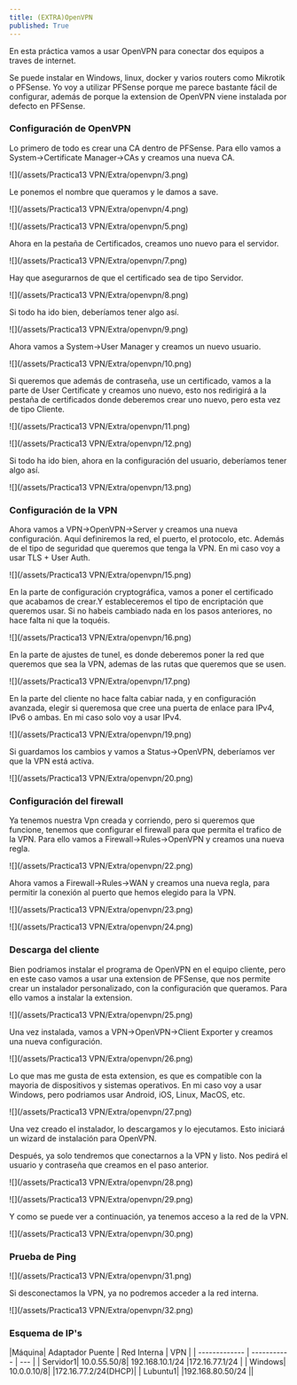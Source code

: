 ```yaml
---
title: (EXTRA)OpenVPN
published: True
---
```

En esta práctica vamos a usar OpenVPN para conectar dos equipos a traves de internet.

Se puede instalar en Windows, linux, docker y varios routers como Mikrotik o PFSense. Yo voy a utilizar PFSense porque me parece bastante fácil de configurar, además de porque la extension de OpenVPN viene instalada por defecto en PFSense.
### Configuración de OpenVPN

Lo primero de todo es crear una CA dentro de PFSense. Para ello vamos a System->Certificate Manager->CAs y creamos una nueva CA.

![](/assets/Practica13 VPN/Extra/openvpn/3.png)

Le ponemos el nombre que queramos y le damos a save.

![](/assets/Practica13 VPN/Extra/openvpn/4.png)

![](/assets/Practica13 VPN/Extra/openvpn/5.png)

Ahora en la pestaña de Certificados, creamos uno nuevo para el servidor.

![](/assets/Practica13 VPN/Extra/openvpn/7.png)

Hay que asegurarnos de que el certificado sea de tipo Servidor.

![](/assets/Practica13 VPN/Extra/openvpn/8.png)

Si todo ha ido bien, deberíamos tener algo así.

![](/assets/Practica13 VPN/Extra/openvpn/9.png)

Ahora vamos a System->User Manager y creamos un nuevo usuario.

![](/assets/Practica13 VPN/Extra/openvpn/10.png)

Si queremos que además de contraseña, use un certificado, vamos a la parte de User Certificate y creamos uno nuevo, esto nos redirigirá a la pestaña de certificados donde deberemos crear uno nuevo, pero esta vez de tipo Cliente.

![](/assets/Practica13 VPN/Extra/openvpn/11.png)

![](/assets/Practica13 VPN/Extra/openvpn/12.png)

Si todo ha ido bien, ahora en la configuración del usuario, deberíamos tener algo así.

![](/assets/Practica13 VPN/Extra/openvpn/13.png)



### Configuración de la VPN

Ahora vamos a VPN->OpenVPN->Server y creamos una nueva configuración. Aquí definiremos la red, el puerto, el protocolo, etc. Además de el tipo de seguridad que queremos que tenga la VPN. En mi caso voy a usar TLS + User Auth.

![](/assets/Practica13 VPN/Extra/openvpn/15.png)

En la parte de configuración cryptográfica, vamos a poner el certificado que acabamos de crear.Y estableceremos el tipo de encriptación que queremos usar. Si no habeis cambiado nada en los pasos anteriores, no hace falta ni que la toquéis.

![](/assets/Practica13 VPN/Extra/openvpn/16.png)

En la parte de ajustes de tunel, es donde deberemos poner la red que queremos que sea la VPN, ademas de las rutas que queremos que se usen.

![](/assets/Practica13 VPN/Extra/openvpn/17.png)

En la parte del cliente no hace falta cabiar nada, y en configuración avanzada, elegir si queremosa que cree una puerta de enlace para IPv4, IPv6 o ambas. En mi caso solo voy a usar IPv4.

![](/assets/Practica13 VPN/Extra/openvpn/19.png)

Si guardamos los cambios y vamos a Status->OpenVPN, deberíamos ver que la VPN está activa.

![](/assets/Practica13 VPN/Extra/openvpn/20.png)

### Configuración del firewall

Ya tenemos nuestra Vpn creada y corriendo, pero si queremos que funcione, tenemos que configurar el firewall para que permita el trafico de la VPN. Para ello vamos a Firewall->Rules->OpenVPN y creamos una nueva regla.

![](/assets/Practica13 VPN/Extra/openvpn/22.png)

Ahora vamos a Firewall->Rules->WAN y creamos una nueva regla, para permitir la conexión al puerto que hemos elegido para la VPN.

![](/assets/Practica13 VPN/Extra/openvpn/23.png)

![](/assets/Practica13 VPN/Extra/openvpn/24.png)

### Descarga del cliente

Bien podriamos instalar el programa de OpenVPN en el equipo cliente, pero en este caso vamos a usar una extension de PFSense, que nos permite crear un instalador personalizado, con la configuración que queramos. Para ello vamos a instalar la extension.

![](/assets/Practica13 VPN/Extra/openvpn/25.png)

Una vez instalada, vamos a VPN->OpenVPN->Client Exporter y creamos una nueva configuración.

![](/assets/Practica13 VPN/Extra/openvpn/26.png)

Lo que mas me gusta de esta extension, es que es compatible con la mayoria de dispositivos y sistemas operativos. En mi caso voy a usar Windows, pero podriamos usar Android, iOS, Linux, MacOS, etc.

![](/assets/Practica13 VPN/Extra/openvpn/27.png)

Una vez creado el instalador, lo descargamos y lo ejecutamos. Esto iniciará un wizard de instalación para OpenVPN. 

Después, ya solo tendremos que conectarnos a la VPN y listo. Nos pedirá el usuario y contraseña que creamos en el paso anterior.

![](/assets/Practica13 VPN/Extra/openvpn/28.png)

![](/assets/Practica13 VPN/Extra/openvpn/29.png)

Y como se puede ver a continuación, ya tenemos acceso a la red de la VPN.

![](/assets/Practica13 VPN/Extra/openvpn/30.png)

### Prueba de Ping  

![](/assets/Practica13 VPN/Extra/openvpn/31.png)

Si desconectamos la VPN, ya no podremos acceder a la red interna.

![](/assets/Practica13 VPN/Extra/openvpn/32.png)

### Esquema de IP's


|Máquina| Adaptador Puente | Red Interna | VPN |
| ------------- | ----------- | --- |
| Servidor1| 10.0.55.50/8| 192.168.10.1/24 |172.16.77.1/24 |
| Windows| 10.0.0.10/8| |172.16.77.2/24(DHCP)|
| Lubuntu1|  |192.168.80.50/24 ||
